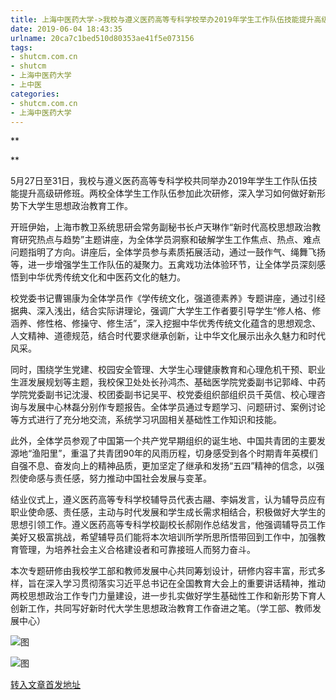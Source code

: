 ```yaml
---
title: 上海中医药大学->我校与遵义医药高等专科学校举办2019年学生工作队伍技能提升高级研修班 | shutcm.com.cn
date: 2019-06-04 18:43:35
urlname: 20ca7c1bed510d80353ae41f5e073156
tags: 
- shutcm.com.cn
- shutcm
- 上海中医药大学
- 上中医
categories:
- shutcm.com.cn
- 上海中医药大学
---
```



**

**

5月27日至31日，我校与遵义医药高等专科学校共同举办2019年学生工作队伍技能提升高级研修班。两校全体学生工作队伍参加此次研修，深入学习如何做好新形势下大学生思想政治教育工作。

开班伊始，上海市教卫系统思研会常务副秘书长卢天琳作“新时代高校思想政治教育研究热点与趋势”主题讲座，为全体学员洞察和破解学生工作焦点、热点、难点问题指明了方向。讲座后，全体学员参与素质拓展活动，通过一鼓作气、绳舞飞扬等，进一步增强学生工作队伍的凝聚力。五禽戏功法体验环节，让全体学员深刻感悟到中华优秀传统文化和中医药文化的魅力。

校党委书记曹锡康为全体学员作《学传统文化，强道德素养》专题讲座，通过引经据典、深入浅出，结合实际讲理论，强调广大学生工作者要引导学生“修人格、修涵养、修性格、修操守、修生活”，深入挖掘中华优秀传统文化蕴含的思想观念、人文精神、道德规范，结合时代要求继承创新，让中华文化展示出永久魅力和时代风采。

同时，围绕学生党建、校园安全管理、大学生心理健康教育和心理危机干预、职业生涯发展规划等主题，我校保卫处处长孙鸿杰、基础医学院党委副书记郭峰、中药学院党委副书记沈漫、校团委副书记吴平、校党委组织部组织员千英信、校心理咨询与发展中心林磊分别作专题报告。全体学员通过专题学习、问题研讨、案例讨论等方式进行了充分地交流，系统学习巩固相关基础性工作知识和技能。

此外，全体学员参观了中国第一个共产党早期组织的诞生地、中国共青团的主要发源地“渔阳里”，重温了共青团90年的风雨历程，切身感受到各个时期青年英模们自强不息、奋发向上的精神品质，更加坚定了继承和发扬“五四”精神的信念，以强烈使命感与责任感，努力推动中国社会发展与变革。

结业仪式上，遵义医药高等专科学校辅导员代表古翮、李娟发言，认为辅导员应有职业使命感、责任感，主动与时代发展和学生成长需求相结合，积极做好大学生的思想引领工作。遵义医药高等专科学校副校长郝刚作总结发言，他强调辅导员工作美好又极富挑战，希望辅导员们能将本次培训所学所思所悟带回到工作中，加强教育管理，为培养社会主义合格建设者和可靠接班人而努力奋斗。

本次专题研修由我校学工部和教师发展中心共同筹划设计，研修内容丰富，形式多样，旨在深入学习贯彻落实习近平总书记在全国教育大会上的重要讲话精神，推动两校思想政治工作专门力量建设，进一步扎实做好学生基础性工作和新形势下育人创新工作，共同写好新时代大学生思想政治教育工作奋进之笔。（学工部、教师发展中心）



![图](https://www.shutcm.edu.cn/_upload/article/images/97/42/3afdbb1749a18586446fd2ecc725/2fca7b31-e24f-4876-bbbc-95bdb4b805a1.jpg)

![图](https://www.shutcm.edu.cn/_upload/article/images/97/42/3afdbb1749a18586446fd2ecc725/344bc934-42e6-47aa-b261-4e404d0399d0.jpg)

[转入文章首发地址](https://www.shutcm.edu.cn/2019/0604/c221a104973/page.htm)